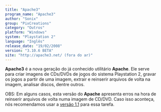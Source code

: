 ```yaml
---
title: "Apache3"
program_name: "Apache3"
author: "Sonix"
group: "PixCreations"
category: "Outros"
platform: "Windows"
system: "Playstation 2"
language: "Inglês"
release_date: "19/02/2008"
version: "3.10.6 BETA"
site: "http://apache3.net/ (fora do ar)"
---
```

<b>Apache3</b> é a nova geração do já conhecido utilitário <b>Apache</b>. Ele serve para criar imagens de CDs/DVDs de jogos do sistema Playstation 2, gravar os jogos a partir de uma imagem, extrair e reinserir arquivos de volta na imagem, analisar discos, dentre outros.

OBS: Em alguns casos, esta versão do <b>Apache</b> apresenta erros na hora de reinserir arquivos de volta numa imagem de CD/DVD. Caso isso aconteça, nós recomendamos usar a <a href="https://romhackers.org/utilitarios/outros/apache/">versão 1.1</a> para essa tarefa.
